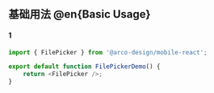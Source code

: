 ## 基础用法 @en{Basic Usage}

#### 1

```js
import { FilePicker } from '@arco-design/mobile-react';

export default function FilePickerDemo() {
    return <FilePicker />;
}
```
